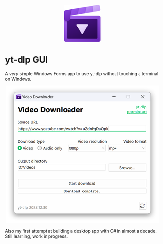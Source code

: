 <p align="center">
    <img height="120" src="/assets/logo.png">
</p>

# yt-dlp GUI

A _very_ simple Windows Forms app to use yt-dlp without touching a terminal on Windows.

<p align="center">
    <picture>
        <source media="(prefers-color-scheme: dark)" srcset="/assets/screenshot_dark.png">
        <img width="500" alt="Screenshot of the UI" src="/assets/screenshot_light.png">
    </picture>
</p>

Also my first attempt at building a desktop app with C# in almost a decade. Still learning, work in progress.
